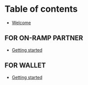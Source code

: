 # Table of contents

* [Welcome](README.md)

## FOR ON-RAMP PARTNER

* [Getting started](getting-started/quickstart.md)

## FOR WALLET

* [Getting started](basics/editor.md)
